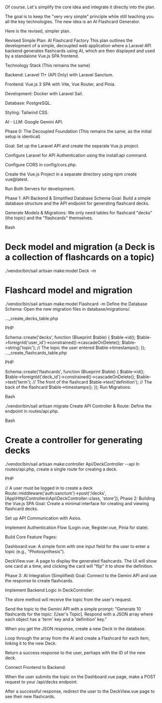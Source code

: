 Of course. Let's simplify the core idea and integrate it directly into the plan.

The goal is to keep the "very very simple" principle while still teaching you all the key technologies. The new idea is an AI Flashcard Generator.

Here is the revised, simpler plan.

Revised Simple Plan: AI Flashcard Factory
This plan outlines the development of a simple, decoupled web application where a Laravel API backend generates flashcards using AI, which are then displayed and used by a standalone Vue.js SPA frontend.

Technology Stack
(This remains the same)

Backend: Laravel 11+ (API Only) with Laravel Sanctum.

Frontend: Vue.js 3 SPA with Vite, Vue Router, and Pinia.

Development: Docker with Laravel Sail.

Database: PostgreSQL.

Styling: Tailwind CSS.

AI - LLM: Google Gemini API.

Phase 0: The Decoupled Foundation
(This remains the same, as the initial setup is identical)

Goal: Set up the Laravel API and create the separate Vue.js project.

Configure Laravel for API Authentication using the install:api command.

Configure CORS in config/cors.php.

Create the Vue.js Project in a separate directory using npm create vue@latest.

Run Both Servers for development.

Phase 1: API Backend & Simplified Database Schema
Goal: Build a simple database structure and the API endpoint for generating flashcard decks.

Generate Models & Migrations: We only need tables for flashcard "decks" (the topic) and the "flashcards" themselves.

Bash

# Deck model and migration (a Deck is a collection of flashcards on a topic)
./vendor/bin/sail artisan make:model Deck -m

# Flashcard model and migration
./vendor/bin/sail artisan make:model Flashcard -m
Define the Database Schema: Open the new migration files in database/migrations/.

..._create_decks_table.php

PHP

Schema::create('decks', function (Blueprint $table) {
    $table->id();
    $table->foreignId('user_id')->constrained()->cascadeOnDelete();
    $table->string('topic'); // The topic the user entered
    $table->timestamps();
});
..._create_flashcards_table.php

PHP

Schema::create('flashcards', function (Blueprint $table) {
    $table->id();
    $table->foreignId('deck_id')->constrained()->cascadeOnDelete();
    $table->text('term');       // The front of the flashcard
    $table->text('definition'); // The back of the flashcard
    $table->timestamps();
});
Run Migrations:

Bash

./vendor/bin/sail artisan migrate
Create API Controller & Route: Define the endpoint in routes/api.php.

Bash

# Create a controller for generating decks
./vendor/bin/sail artisan make:controller Api/DeckController --api
In routes/api.php, create a single route for creating a deck.

PHP

// A user must be logged in to create a deck
Route::middleware('auth:sanctum')->post('/decks', [App\Http\Controllers\Api\DeckController::class, 'store']);
Phase 2: Building the Vue.js SPA
Goal: Create a minimal interface for creating and viewing flashcard decks.

Set up API Communication with Axios.

Implement Authentication Flow (Login.vue, Register.vue, Pinia for state).

Build Core Feature Pages:

Dashboard.vue: A simple form with one input field for the user to enter a topic (e.g., "Photosynthesis").

DeckView.vue: A page to display the generated flashcards. The UI will show one card at a time, and clicking the card will "flip" it to show the definition.

Phase 3: AI Integration (Simplified)
Goal: Connect to the Gemini API and use the response to create flashcards.

Implement Backend Logic in DeckController:

The store method will receive the topic from the user's request.

Send the topic to the Gemini API with a simple prompt: "Generate 10 flashcards for the topic: [User's Topic]. Respond with a JSON array where each object has a 'term' key and a 'definition' key."

When you get the JSON response, create a new Deck in the database.

Loop through the array from the AI and create a Flashcard for each item, linking it to the new Deck.

Return a success response to the user, perhaps with the ID of the new deck.

Connect Frontend to Backend:

When the user submits the topic on the Dashboard.vue page, make a POST request to your /api/decks endpoint.

After a successful response, redirect the user to the DeckView.vue page to see their new flashcards.